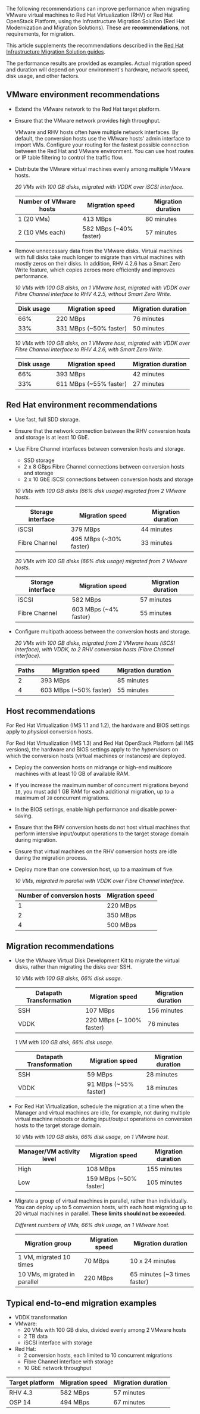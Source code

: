 The following recommendations can improve performance when migrating VMware virtual machines to Red Hat Virtualization (RHV) or Red Hat OpenStack Platform, using the Infrastructure Migration Solution (Red Hat Modernization and Migration Solutions). These are **recommendations**, not requirements, for migration.

This article supplements the recommendations described in the [Red Hat Infrastructure Migration Solution guides](https://access.redhat.com/documentation/en-us/red_hat_infrastructure_migration_solution).

The performance results are provided as examples. Actual migration speed and duration will depend on your environment's hardware, network speed, disk usage, and other factors.

## VMware environment recommendations

* Extend the VMware network to the Red Hat target platform.
* Ensure that the VMware network provides high throughput.

  VMware and RHV hosts often have multiple network interfaces. By default, the conversion hosts use the VMware hosts' admin interface to import VMs. Configure your routing for the fastest possible connection between the Red Hat and VMware environment. You can use host routes or IP table filtering to control the traffic flow.

* Distribute the VMware virtual machines evenly among multiple VMware hosts.

    *20 VMs with 100 GB disks, migrated with VDDK over iSCSI interface.*

    | Number of VMware hosts | Migration speed | Migration duration |
    | --------- | --------- | --------- |
    | 1 (20 VMs) | 413 MBps | 80 minutes |
    | 2 (10 VMs each) | 582 MBps (~40% faster) | 57 minutes |

* Remove unnecessary data from the VMware disks. Virtual machines with full disks take much longer to migrate than virtual machines with mostly zeros on their disks. In addition, RHV 4.2.6 has a Smart Zero Write feature, which copies zeroes more efficiently and improves performance.

    *10 VMs with 100 GB disks, on 1 VMware host, migrated with VDDK over Fibre Channel interface to RHV 4.2.5, without Smart Zero Write.*

    | Disk usage | Migration speed | Migration duration |
    | ------------- | ------------- | ------------- |
    | 66% | 220 MBps | 76 minutes |
    | 33% | 331 MBps (~50% faster) | 50 minutes |

    *10 VMs with 100 GB disks, on 1 VMware host, migrated with VDDK over Fibre Channel interface to RHV 4.2.6, with Smart Zero Write.*

    | Disk usage | Migration speed | Migration duration |
    | ------------- | ------------- | ------------- |
    | 66% | 393 MBps | 42 minutes |
    | 33% | 611 MBps (~55% faster) | 27 minutes |

## Red Hat environment recommendations

* Use fast, full SDD storage.
* Ensure that the network connection between the RHV conversion hosts and storage is at least 10 GbE.
* Use Fibre Channel interfaces between conversion hosts and storage.

  * SSD storage
  * 2 x 8 GBps Fibre Channel connections between conversion hosts and storage
  * 2 x 10 GbE iSCSI connections between conversion hosts and storage

  *10 VMs with 100 GB disks (66% disk usage) migrated from 2 VMware hosts.*

    | Storage interface | Migration speed | Migration duration |
    | --------- | --------- | --------- |
    | iSCSI | 379 MBps | 44 minutes |
    | Fibre Channel | 495 MBps (~30% faster) | 33 minutes |

    *20 VMs with 100 GB disks (66% disk usage) migrated from 2 VMware hosts.*

    | Storage interface | Migration speed | Migration duration |
    | --------- | --------- | --------- |
    | iSCSI | 582 MBps | 57 minutes |
    | Fibre Channel | 603 MBps (~4% faster) | 55 minutes |

* Configure multipath access between the conversion hosts and storage.

    *20 VMs with 100 GB disks, migrated from 2 VMware hosts (iSCSI interface), with VDDK, to 2 RHV conversion hosts (Fibre Channel interface).*

    | Paths | Migration speed | Migration duration |
    | --------- | --------- | --------- |
    | 2 | 393 MBps | 85 minutes |
    | 4 | 603 MBps (~50% faster) | 55 minutes |

## Host recommendations

For Red Hat Virtualization (IMS 1.1 and 1.2), the hardware and BIOS settings apply to *physical* conversion hosts.

For Red Hat Virtualization (IMS 1.3) and Red Hat OpenStack Platform (all IMS versions), the hardware and BIOS settings apply to the *hypervisors* on which the conversion hosts (virtual machines or instances) are deployed.

* Deploy the conversion hosts on midrange or high-end multicore machines with at least 10 GB of available RAM.
* If you increase the maximum number of concurrent migrations beyond `10`, you must add 1 GB RAM for each additional migration, up to a maximum of `20` concurrent migrations.
* In the BIOS settings, enable high performance and disable power-saving.
* Ensure that the RHV conversion hosts do not host virtual machines that perform intensive input/output operations to the target storage domain during migration.
* Ensure that virtual machines on the RHV conversion hosts are idle during the migration process.
* Deploy more than one conversion host, up to a maximum of five.

    *10 VMs, migrated in parallel with VDDK over Fibre Channel interface.*

    | Number of conversion hosts | Migration speed |
    | --------- | --------- |
    | 1 | 220 MBps |
    | 2 | 350 MBps |
    | 4 | 500 MBps |

## Migration recommendations

* Use the VMware Virtual Disk Development Kit to migrate the virtual disks, rather than migrating the disks over SSH.

    *10 VMs with 100 GB disks, 66% disk usage.*

    | Datapath Transformation | Migration speed | Migration duration |
    | --------- | --------- | --------- |
    | SSH | 107 MBps | 156 minutes |
    | VDDK | 220 MBps (~ 100% faster) | 76 minutes |

    *1 VM with 100 GB disk, 66% disk usage.*

    | Datapath Transformation | Migration speed | Migration duration |
    | --------- | --------- | --------- |
    | SSH | 59 MBps | 28 minutes |
    | VDDK | 91 MBps (~55% faster) | 18 minutes |

* For Red Hat Virtualization, schedule the migration at a time when the Manager and virtual machines are idle, for example, not during multiple virtual machine reboots or during input/output operations on conversion hosts to the target storage domain.

    *10 VMs with 100 GB disks, 66% disk usage, on 1 VMware host.*

    | Manager/VM activity level | Migration speed | Migration duration |
    | --------- | --------- | --------- |
    | High | 108 MBps | 155 minutes |
    | Low | 159 MBps (~50% faster) | 105 minutes |

* Migrate a group of virtual machines in parallel, rather than individually. You can deploy up to 5 conversion hosts, with each host migrating up to 20 virtual machines in parallel. **These limits should not be exceeded.**

    *Different numbers of VMs, 66% disk usage, on 1 VMware host.*

    | Migration group | Migration speed | Migration duration |
    | --------- | --------- |  --------- |
    | 1 VM, migrated 10 times | 70 MBps | 10 x 24 minutes |
    | 10 VMs, migrated in parallel | 220 MBps | 65 minutes (~3 times faster) |

## Typical end-to-end migration examples

* VDDK transformation
* VMware:
  * 20 VMs with 100 GB disks, divided evenly among 2 VMware hosts
  * 2 TB data
  * iSCSI interface with storage
* Red Hat:
  * 2 conversion hosts, each limited to 10 concurrent migrations
  * Fibre Channel interface with storage
  * 10 GbE network throughput

| Target platform | Migration speed | Migration duration |
| --------- | --------- | --------- |
| RHV 4.3 | 582 MBps | 57 minutes |
| OSP 14 | 494 MBps | 67 minutes |
